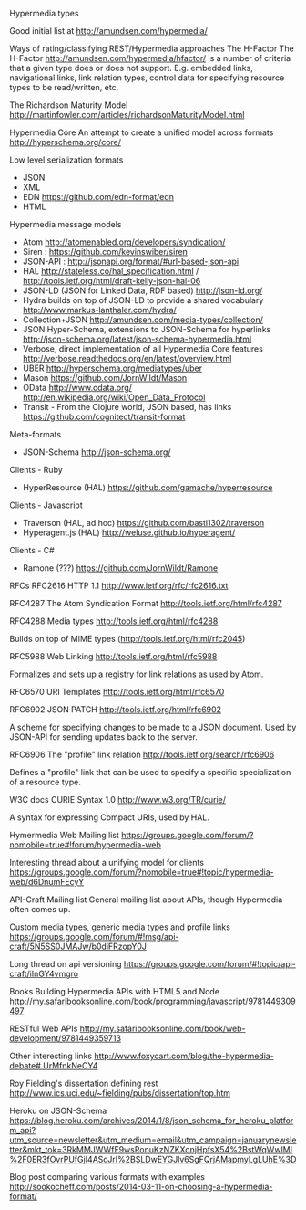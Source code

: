 Hypermedia types

Good initial list at http://amundsen.com/hypermedia/

Ways of rating/classifying REST/Hypermedia approaches
The H-Factor
The H-Factor http://amundsen.com/hypermedia/hfactor/  is a number of criteria that a given type does or does not support. E.g. embedded links, navigational links, link relation types, control data for specifying resource types to be read/written, etc.

The Richardson Maturity Model
http://martinfowler.com/articles/richardsonMaturityModel.html

Hypermedia Core
An attempt to create a unified model across formats http://hyperschema.org/core/

Low level serialization formats
 * JSON
 * XML
 * EDN https://github.com/edn-format/edn
 * HTML

Hypermedia message models
 * Atom http://atomenabled.org/developers/syndication/
 * Siren : https://github.com/kevinswiber/siren
 * JSON-API : http://jsonapi.org/format/#url-based-json-api
 * HAL http://stateless.co/hal_specification.html / http://tools.ietf.org/html/draft-kelly-json-hal-06
 * JSON-LD (JSON for Linked Data, RDF based) http://json-ld.org/
 * Hydra builds on top of JSON-LD to provide a shared vocabulary http://www.markus-lanthaler.com/hydra/
 * Collection+JSON http://amundsen.com/media-types/collection/
 * JSON Hyper-Schema, extensions to JSON-Schema for hyperlinks http://json-schema.org/latest/json-schema-hypermedia.html
 * Verbose, direct implementation of all Hypermedia Core features http://verbose.readthedocs.org/en/latest/overview.html
 * UBER http://hyperschema.org/mediatypes/uber
 * Mason https://github.com/JornWildt/Mason
 * OData http://www.odata.org/   http://en.wikipedia.org/wiki/Open_Data_Protocol
 * Transit - From the Clojure world, JSON based, has links https://github.com/cognitect/transit-format

Meta-formats
 * JSON-Schema http://json-schema.org/

Clients - Ruby
 * HyperResource (HAL) https://github.com/gamache/hyperresource

Clients - Javascript
 * Traverson (HAL, ad hoc) https://github.com/basti1302/traverson
 * Hyperagent.js (HAL) http://weluse.github.io/hyperagent/

Clients - C#
 * Ramone (???) https://github.com/JornWildt/Ramone

RFCs
RFC2616 HTTP 1.1 http://www.ietf.org/rfc/rfc2616.txt

RFC4287 The Atom Syndication Format http://tools.ietf.org/html/rfc4287

RFC4288 Media types http://tools.ietf.org/html/rfc4288

Builds on top of MIME types (http://tools.ietf.org/html/rfc2045)

RFC5988 Web Linking http://tools.ietf.org/html/rfc5988

Formalizes and sets up a registry for link relations as used by Atom.

RFC6570 URI Templates http://tools.ietf.org/html/rfc6570

RFC6902 JSON PATCH http://tools.ietf.org/html/rfc6902

A scheme for specifying changes to be made to a JSON document. Used by JSON-API for sending updates back to the server.

RFC6906 The "profile" link relation http://tools.ietf.org/search/rfc6906

Defines a "profile" link that can be used to specify a specific specialization of a resource type.

W3C docs
CURIE Syntax 1.0 http://www.w3.org/TR/curie/

 A syntax for expressing Compact URIs, used by HAL.

Hymermedia Web Mailing list
https://groups.google.com/forum/?nomobile=true#!forum/hypermedia-web

Interesting thread about a unifying model for clients
https://groups.google.com/forum/?nomobile=true#!topic/hypermedia-web/d6DnumFEcyY

API-Craft Mailing list
General mailing list about APIs, though Hypermedia often comes up.

Custom media types, generic media types and profile links
https://groups.google.com/forum/#!msg/api-craft/5N5SS0JMAJw/b0diFRzopY0J

Long thread on api versioning
https://groups.google.com/forum/#!topic/api-craft/iInGY4vmgro

Books
Building Hypermedia APIs with HTML5 and Node
http://my.safaribooksonline.com/book/programming/javascript/9781449309497

RESTful Web APIs
http://my.safaribooksonline.com/book/web-development/9781449359713

Other interesting links
http://www.foxycart.com/blog/the-hypermedia-debate#.UrMfnkNeCY4

Roy Fielding's dissertation defining rest
http://www.ics.uci.edu/~fielding/pubs/dissertation/top.htm

Heroku on JSON-Schema
https://blog.heroku.com/archives/2014/1/8/json_schema_for_heroku_platform_api?utm_source=newsletter&utm_medium=email&utm_campaign=januarynewsletter&mkt_tok=3RkMMJWWfF9wsRonuKzNZKXonjHpfsX54%2BstWqWwlMI%2F0ER3fOvrPUfGjI4AScJrI%2BSLDwEYGJlv6SgFQrjAMapmyLgLUhE%3D

Blog post comparing various formats with examples
http://sookocheff.com/posts/2014-03-11-on-choosing-a-hypermedia-format/
